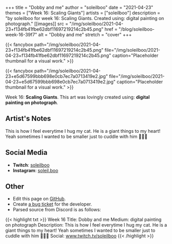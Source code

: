 +++
title =       "Dobby and me"
author =      "soleilboo"
date =        "2021-04-23"
themes =      ["Week 16: Scaling Giants"]
artists =     ["soleilboo"]
description = "by soleilboo for week 16: Scaling Giants. Created using: digital painting on photograph."
[[images]]
              src = "/img/soleilboo/2021-04-23+f134fb41fbe62dbf11697219214c2b45.png"
              href = "/blog/soleilboo-week-16-39f7"
              alt = "Dobby and me"
              stretch = "cover"
+++


{{< fancybox path="/img/soleilboo/2021-04-23+f134fb41fbe62dbf11697219214c2b45.png" file="/img/soleilboo/2021-04-23+f134fb41fbe62dbf11697219214c2b45.png" caption="Placeholder thumbnail for a visual work." >}}

{{< fancybox path="/img/soleilboo/2021-04-23+e5d67599bbb698e0cb7ec7a0713419e2.jpg" file="/img/soleilboo/2021-04-23+e5d67599bbb698e0cb7ec7a0713419e2.jpg" caption="Placeholder thumbnail for a visual work." >}}


Week 16: **Scaling Giants**. This art was lovingly created using: **digital painting on photograph**.

## Artist's Notes

This is how I feel everytime I hug my cat. He is a giant things to my heart! Yeah sometimes I wanted to be smaller just to cuddle with him 🥰✨💜

## Social Media

- **Twitch**: <a href='https://twitch.tv/soleilboo' target='_blank'>soleilboo</a>
- **Instagram**: <a href='https://instagram.com/soleil.boo' target='_blank'>soleil.boo</a>


## Other

- Edit this page on [GitHub](https://github.com/teaminkling/web-refresh/edit/main/content/blog/soleilboo-week-16-39f7.md).
- Create [a bug ticket](https://github.com/teaminkling/web-refresh/issues/new?assignees=&labels=bug&template=problem-report.md&title=) for the developer.
- Parsed source from Discord is as follows:

{{< highlight txt >}}
Week 16
Title: Dobby and me
Medium: digital painting on photograph
Description: This is how I feel everytime I hug my cat. He is a giant things to my heart! Yeah sometimes I wanted to be smaller just to cuddle with him 🥰✨💜
Social: www.twitch.tv/soleilboo
{{< /highlight >}}